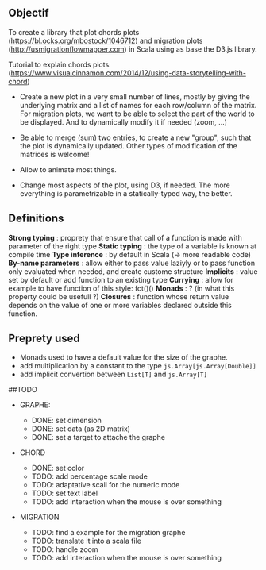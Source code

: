 ## Objectif
To create a library that plot chords plots (https://bl.ocks.org/mbostock/1046712) and migration plots (http://usmigrationflowmapper.com) in Scala using as base the D3.js library.

Tutorial to explain chords plots: (https://www.visualcinnamon.com/2014/12/using-data-storytelling-with-chord)

- Create a new plot in a very small number of lines, mostly by giving the underlying matrix and a list of names for each row/column of the matrix. For migration plots, we want to be able to select the part of the world to be displayed. And to dynamically modify it if needed (zoom, ...)

- Be able to merge (sum) two entries, to create a new "group", such that the plot is dynamically updated. Other types of modification of the matrices is welcome!

- Allow to animate most things.

- Change most aspects of the plot, using D3, if needed. The more everything is parametrizable in a statically-typed way, the better.

## Definitions

**Strong typing** : proprety that ensure that call of a function is made with parameter of the right type
**Static typing** : the type of a variable is known at compile time
**Type inference** : by default in Scala (-> more readable code)
**By-name parameters** : allow either to pass value laziyly or to pass function only evaluated when needed, and create custome structure
**Implicits** : value set by default or add function to an existing type
**Currying** : allow for example to have function of this style: fct()()
**Monads** : ? (in what this property could be usefull ?)
**Closures** : function whose return value depends on the value of one or more variables declared outside this function.

## Preprety used
- Monads used to have a default value for the size of the graphe.
- add multiplication by a constant to the type `js.Array[js.Array[Double]]`
- add implicit convertion between `List[T]` and `js.Array[T]`

##TODO
- GRAPHE:
    - DONE: set dimension
    - DONE: set data (as 2D matrix)
    - DONE: set a target to attache the graphe

- CHORD
    - DONE: set color
    - TODO: add percentage scale mode
    - TODO: adaptative scall for the numeric mode
    - TODO: set text label
    - TODO: add interaction when the mouse is over something

- MIGRATION
    - TODO: find a example for the migration graphe
    - TODO: translate it into a scala file
    - TODO: handle zoom
    - TODO: add interaction when the mouse is over something
